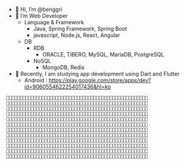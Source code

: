- 👋 Hi, I’m @benggri
- 👀 I’m Web Developer
  - Language & Framework
    - Java, Spring Framework, Spring Boot
    - javascript, Node.js, React, Angular
  - DB
    - RDB
      - ORACLE, TIBERO, MySQL, MariaDB, PostgreSQL
    - NoSQL
      - MongoDB, Redis
- 🌱 Recently, I am studying app development using Dart and Flutter
  - Android : https://play.google.com/store/apps/dev?id=9060554622254017436&hl=ko



```
🤍💖💖💖💖💖💖💖💖🤍🤍💖💖🤍🤍🤍🤍💖💖🤍🤍🤍🤍💖💖🤍🤍🤍💖💖💖💖🤍🤍🤍💖💖🤍🤍🤍🤍🤍🤍🤍🤍🤍🤍🤍🤍💖💖🤍
🤍🤍🤍🤍💖💖🤍🤍🤍🤍🤍💖💖🤍🤍🤍🤍💖💖🤍🤍🤍🤍💖💖🤍🤍🤍🤍🤍🤍🤍🤍🤍🤍💖💖🤍🤍🤍🤍💖💖💖💖💖💖🤍🤍💖💖🤍
🤍🤍🤍🤍🧡🧡🤍🤍🤍🤍🤍🧡🧡🤍🤍🤍🤍🧡🧡🤍🤍🤍🤍🧡🧡🤍🧡🧡🧡🧡🧡🧡🧡🧡🤍🧡🧡🤍🤍🤍🤍🤍🤍🤍🧡🧡🤍🤍🤍🧡🧡🤍
🤍🤍🤍🧡🧡🧡🧡🤍🤍🧡🧡🧡🧡🤍🤍🤍🤍🧡🧡🤍🤍🤍🤍🧡🧡🤍🤍🤍🤍🤍🧡🧡🧡🤍🤍🧡🧡🤍🤍🤍🤍🤍🤍🤍🧡🧡🤍🤍🤍🧡🧡🤍
🤍🤍💛💛🤍🤍💛💛🤍💛💛💛💛🤍🤍🤍💛💛💛💛🤍🤍🤍💛💛🤍🤍🤍🤍🤍💛💛💛🤍🤍💛💛🤍🤍🤍🤍🤍🤍💛💛💛🤍💛💛💛💛🤍
🤍💛💛🤍🤍🤍🤍💛💛🤍🤍💛💛🤍🤍💛💛🤍🤍💛💛🤍🤍💛💛🤍🤍🤍🤍💛💛💛🤍🤍🤍💛💛💛💛🤍🤍🤍💛💛💛💛🤍💛💛💛💛🤍
🤍🤍🤍🤍🤍🤍🤍🤍🤍🤍🤍💚💚🤍💚💚🤍🤍🤍🤍💚💚🤍💚💚🤍🤍🤍💚💚💚💚💚🤍🤍💚💚💚💚🤍🤍💚💚🤍🤍🤍🤍🤍🤍💚💚🤍
🤍🤍🤍💚💚💚💚💚💚💚💚💚🤍🤍🤍🤍🤍🤍🤍🤍🤍🤍🤍💚💚🤍🤍💚💚🤍🤍🤍💚💚🤍💚💚🤍🤍🤍💚💚🤍🤍🤍🤍🤍🤍🤍💚💚🤍
🤍🤍💙💙💙💙💙💙💙💙💙💙💙🤍🤍🤍💙💙🤍🤍🤍🤍🤍💙💙🤍💙💙🤍🤍🤍🤍💙💙💙💙💙🤍🤍🤍💙💙🤍🤍🤍🤍🤍💙💙💙💙🤍
🤍🤍💙💙🤍🤍🤍🤍🤍🤍🤍💙💙🤍🤍🤍💙💙🤍🤍🤍🤍🤍🤍🤍🤍🤍🤍🤍🤍🤍🤍🤍🤍🤍💙💙🤍🤍🤍💙💙💙🤍🤍🤍🤍💙💙💙💙🤍
🤍🤍💜💜💜💜💜💜💜💜💜💜💜🤍🤍🤍💜💜🤍🤍🤍🤍🤍🤍🤍🤍🤍🤍🤍🤍🤍🤍🤍🤍🤍💜💜🤍🤍🤍🤍💜💜💜💜💜🤍🤍🤍💜💜🤍
🤍🤍🤍💜💜💜💜💜💜💜💜💜🤍🤍🤍🤍💜💜💜💜💜💜💜💜💜🤍🤍🤍🤍🤍🤍🤍🤍🤍🤍💜💜🤍🤍🤍🤍🤍🤍🤍🤍🤍🤍🤍🤍💜💜🤍
```
